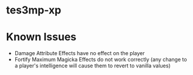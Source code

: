 # tes3mp-xp


# Known Issues
* Damage Attribute Effects have no effect on the player
* Fortify Maximum Magicka Effects do not work correctly (any change to a player's intelligence will cause them to revert to vanilla values)